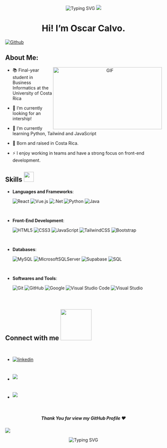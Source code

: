 <p align="center">
	<img src="https://readme-typing-svg.demolab.com?font=Fira+Code&size=28&color=1378F7&pause=1000&center=true&width=435&lines=Hello+Everyone!;Hola+a+todos!" alt="Typing SVG" />
	<img src="https://user-images.githubusercontent.com/73097560/115834477-dbab4500-a447-11eb-908a-139a6edaec5c.gif">
</p>

<div align="center"> 
	<h1>Hi! I’m Oscar Calvo. </h1> 
</div>

[![Github](https://img.shields.io/github/followers/Oskillar21?label=Follow&style=social)](https://github.com/Oskillar21)

<h2> About Me: </h2>

<a target="_blank" align="center">
  <img align="right" top="500" height="200" width="350" alt="GIF" src="https://media.giphy.com/media/IpeYSEZshTefe/giphy.gif?cid=ecf05e47npbbdfwv2wl61gaak9a9iifreyc5m1opyv77e30n&ep=v1_gifs_search&rid=giphy.gif&ct=g">
</a>

- 📚 Final-year student in Business Informatics at the University of Costa Rica
  
- 🔭 I’m currently looking for an intership!
  
- 🌱 I’m currently learning Python, Tailwind and JavaScript
    
- 🌇 Born and raised in Costa Rica. 
  
- ⚡ I enjoy working in teams and have a strong focus on front-end development.

<h2> Skills <img src = "https://media2.giphy.com/media/QssGEmpkyEOhBCb7e1/giphy.gif?cid=ecf05e47a0n3gi1bfqntqmob8g9aid1oyj2wr3ds3mg700bl&rid=giphy.gif" width = 32px> </h2>
<p align="center">

- **Languages and Frameworks**:

    ![React](https://img.shields.io/badge/React-%2361DAFB?style=for-the-badge&logo=react&logoColor=black)
    ![Vue.js](https://img.shields.io/badge/vuejs-%2335495e.svg?style=for-the-badge&logo=vuedotjs&logoColor=%234FC08D)
    ![.Net](https://img.shields.io/badge/.NET-5C2D91?style=for-the-badge&logo=.net&logoColor=white)
    ![Python](https://img.shields.io/badge/Python%20-%2314354C.svg?style=for-the-badge&logo=python&logoColor=white)
    ![Java](https://img.shields.io/badge/Java-%23F89820?style=for-the-badge&logo=java&logoColor=white)


<br>   
    
- **Front-End Development**:

   ![HTML5](https://img.shields.io/badge/HTML5%20-%23E34F26.svg?style=for-the-badge&logo=html5&logoColor=white)
   ![CSS3](https://img.shields.io/badge/CSS%20-%231572B6.svg?style=for-the-badge&logo=css3&logoColor=white)
   ![JavaScript](https://img.shields.io/badge/JavaScript%20-%23F7DF1E.svg?style=for-the-badge&logo=javascript&logoColor=black)
   ![TailwindCSS](https://img.shields.io/badge/tailwindcss-%2338B2AC.svg?style=for-the-badge&logo=tailwind-css&logoColor=white)
   ![Bootstrap](https://img.shields.io/badge/bootstrap-%238511FA.svg?style=for-the-badge&logo=bootstrap&logoColor=white)

<br>

- **Databases**:
  
    ![MySQL](https://img.shields.io/badge/MySQL-%2300f?style=for-the-badge&logo=mysql&logoColor=white)
    ![MicrosoftSQLServer](https://img.shields.io/badge/Microsoft%20SQL%20Server-CC2927?style=for-the-badge&logo=microsoft%20sql%20server&logoColor=white)
    ![Supabase](https://img.shields.io/badge/Supabase-3ECF8E?style=for-the-badge&logo=supabase&logoColor=white)
    ![SQL](https://img.shields.io/badge/SQL-%232070DB?style=for-the-badge&logo=database&logoColor=white)

<br>

- **Softwares and Tools**:

    ![Git](https://img.shields.io/badge/git-%23F05033.svg?style=for-the-badge&logo=git&logoColor=white)
    ![GitHub](https://img.shields.io/badge/github-%23121011.svg?style=for-the-badge&logo=github&logoColor=white)
    ![Google](https://img.shields.io/badge/google-%234285F4.svg?style=for-the-badge&logo=google&logoColor=white)
    ![Visual Studio Code](https://img.shields.io/badge/Visual%20Studio%20Code-0078d7.svg?style=for-the-badge&logo=visual-studio-code&logoColor=white)
    ![Visual Studio](https://img.shields.io/badge/Visual%20Studio-5C2D91.svg?style=for-the-badge&logo=visual-studio&logoColor=white)

<br>


</p>





<h2> Connect with me <img src='https://raw.githubusercontent.com/ShahriarShafin/ShahriarShafin/main/Assets/handshake.gif' width="100px"> </h2>
<br>
<div align='left'>

<ul>

<li>
  <a href="https://www.linkedin.com/in/%C3%B3scar-calvo-siles-101527363/" target="_blank">
    <img src="https://img.shields.io/badge/linkedin-%2300acee.svg?color=405DE6&style=for-the-badge&logo=linkedin&logoColor=white" alt="linkedin" style="margin-bottom: 5px;"/>
  </a>
</li>
<br>
<br>
<li>
  <a href="mailto:oscarcalvosiles2109@gmail.com" target="_blank">
    <img src="https://img.shields.io/badge/Gmail-%23EA4335.svg?style=for-the-badge&logo=gmail&logoColor=white" t=mail style="margin-bottom: 5px;" />
  </a>
</li>
<br>
<br>
<li>
    <img src="https://img.shields.io/badge/Discord: oskillar21-%235865F2.svg?style=for-the-badge&logo=discord&logoColor=white" style="margin-bottom: 5px;"/>
</li>
	
</ul>
</div>
<br>

<div align="center"> 
	<h5>Thank You for view my GitHub Profile ❤️</h5>
</div>
	

<img src="https://user-images.githubusercontent.com/73097560/115834477-dbab4500-a447-11eb-908a-139a6edaec5c.gif">
<p align="center">
  <img src="https://readme-typing-svg.demolab.com?font=Fira+Code&size=28&color=1378F7&pause=1000&center=true&width=435&lines=Thanks+for+read!;Gracias+por+leer!" alt="Typing SVG" />
</p>

<br>

